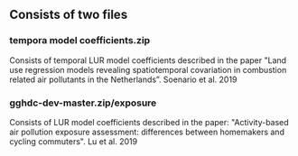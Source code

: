 ## Consists of two files
### tempora model coefficients.zip
  Consists of temporal LUR model coefficients described in the paper "Land use regression models revealing spatiotemporal covariation in combustion   related air pollutants in the Netherlands”. Soenario et al. 2019
### gghdc-dev-master.zip/exposure
  Consists of LUR model coefficients described in the paper: "Activity-based air pollution exposure assessment: differences between homemakers and cycling commuters". Lu et al. 2019 
